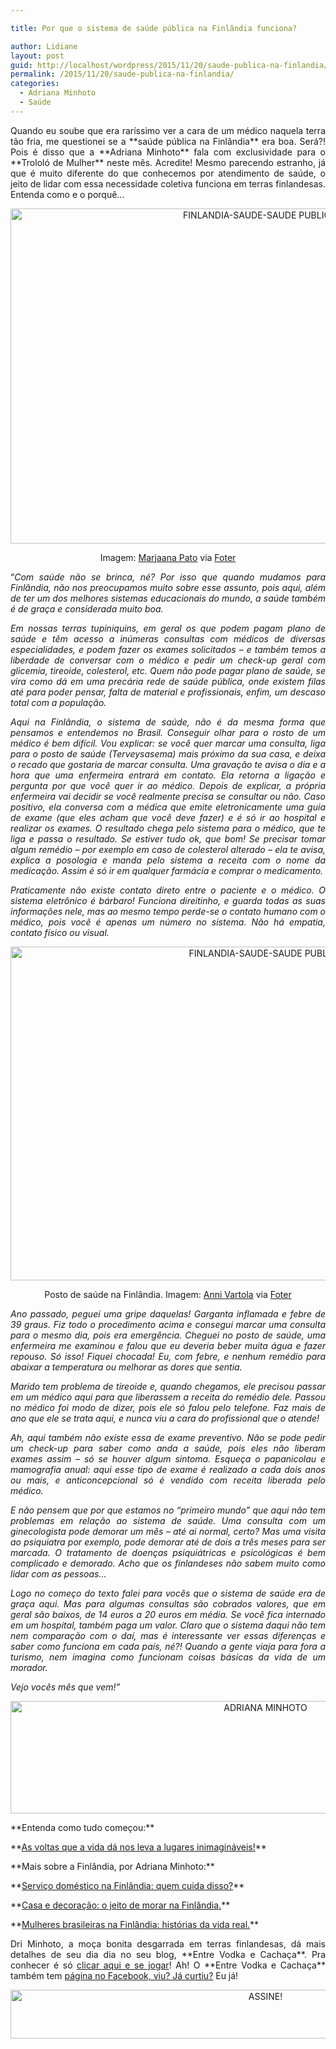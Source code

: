 ```yaml
---

title: Por que o sistema de saúde pública na Finlândia funciona?

author: Lidiane
layout: post
guid: http://localhost/wordpress/2015/11/20/saude-publica-na-finlandia/
permalink: /2015/11/20/saude-publica-na-finlandia/
categories:
  - Adriana Minhoto
  - Saúde
---
```

<p align="justify">
  Quando eu soube que era raríssimo ver a cara de um médico naquela terra tão fria, me questionei se a **saúde pública na Finlândia** era boa. Será?! Pois é disso que a **Adriana Minhoto** fala com exclusividade para o **Trololó de Mulher** neste mês. Acredite! Mesmo parecendo estranho, já que é muito diferente do que conhecemos por atendimento de saúde, o jeito de lidar com essa necessidade coletiva funciona em terras finlandesas. Entenda como e o porquê…
</p>

<p align="center">
  <a href="http://www.trololodemulher.com.br/blog/wp-content/uploads/2015/11/FINLANDIA-SAUDE-SAUDE-PUBLICA3.jpg"><img class="alignnone size-full wp-image-11694" src="http://www.trololodemulher.com.br/blog/wp-content/uploads/2015/11/FINLANDIA-SAUDE-SAUDE-PUBLICA3.jpg" alt="FINLANDIA-SAUDE-SAUDE PUBLICA[3]" width="800" height="536" /></a>
</p>

<p align="center">
  Imagem: <a href="https://www.flickr.com/photos/94704573@N03/16502767001/" target="_blank">Marjaana Pato</a> via <a href="http://foter.com/" target="_blank">Foter</a>
</p>

<p align="justify">
  “<em>Com saúde não se brinca, né? Por isso que quando mudamos para Finlândia, não nos preocupamos muito sobre esse assunto, pois aqui, além de ter um dos melhores sistemas educacionais do mundo, a saúde também é de graça e considerada muito boa.</em>
</p>

<p align="justify">
  <em>Em nossas terras tupiniquins, em geral os que podem pagam plano de saúde e têm acesso a inúmeras consultas com médicos de diversas especialidades, e podem fazer os exames solicitados – e também temos a liberdade de conversar com o médico e pedir um check-up geral com glicemia, tireoide, colesterol, etc. </em><em>Quem não pode pagar plano de saúde, se vira como dá em uma precária rede de saúde pública, onde existem filas até para poder pensar, falta de material e profissionais, enfim, um descaso total com a população.</em>
</p>

<p align="justify">
  <em>Aqui na Finlândia, o sistema de saúde, não é da mesma forma que pensamos e entendemos no Brasil. Conseguir olhar para o rosto de um médico é bem difícil. Vou explicar: se você quer marcar uma consulta, liga para o posto de saúde (Terveysasema) mais próximo da sua casa, e deixa o recado que gostaria de marcar consulta. Uma gravação te avisa o dia e a hora que uma enfermeira entrará em contato. Ela retorna a ligação e pergunta por que você quer ir ao médico. Depois de explicar, a própria enfermeira vai decidir se você realmente precisa se consultar ou não. </em><em>Caso positivo, ela conversa com a médica que emite eletronicamente uma guia de exame (que eles acham que você deve fazer) e é só ir ao hospital e realizar os exames. O resultado chega pelo sistema para o médico, que te liga e passa o resultado. Se estiver tudo ok, que bom! Se precisar tomar algum remédio &#8211; por exemplo em caso de colesterol alterado – ela te avisa, explica a posologia e manda pelo sistema a receita com o nome da medicação. Assim é só ir em qualquer farmácia e comprar o medicamento.</em>
</p>

<p align="justify">
  <em>Praticamente não existe contato direto entre o paciente e o médico. O sistema eletrônico é bárbaro! Funciona direitinho, e guarda todas as suas informações nele, mas ao mesmo tempo perde-se o contato humano com o médico, pois você é apenas um número no sistema. Não há empatia, contato físico ou visual.</em>
</p>

<p align="center">
  <a href="http://www.trololodemulher.com.br/blog/wp-content/uploads/2015/11/FINLANDIA-SAUDE-SAUDE-PUBLICA.jpg"><img class="alignnone size-full wp-image-11691" src="http://www.trololodemulher.com.br/blog/wp-content/uploads/2015/11/FINLANDIA-SAUDE-SAUDE-PUBLICA.jpg" alt="FINLANDIA-SAUDE-SAUDE PUBLICA" width="800" height="534" /></a>
</p>

<p align="center">
  Posto de saúde na Finlândia. Imagem: <a href="https://www.flickr.com/photos/125605950@N02/14820834279/" target="_blank">Anni Vartola</a> via <a href="http://foter.com/" target="_blank">Foter</a>
</p>

<p align="justify">
  <em>Ano passado, peguei uma gripe daquelas! Garganta inflamada e febre de 39 graus. Fiz todo o procedimento acima e consegui marcar uma consulta para o mesmo dia, pois era emergência. Cheguei no posto de saúde, uma enfermeira me examinou e falou que eu deveria beber muita água e fazer repouso. Só isso! Fiquei chocada! Eu, com febre, e nenhum remédio para abaixar a temperatura ou melhorar as dores que sentia.</em>
</p>

<p align="justify">
  <em>Marido tem problema de tireoide e, quando chegamos, ele precisou passar em um médico aqui para que liberassem a receita do remédio dele. Passou no médico foi modo de dizer, pois ele só falou pelo telefone. Faz mais de ano que ele se trata aqui, e nunca viu a cara do profissional que o atende!</em>
</p>

<p align="justify">
  <em>Ah, aqui também não existe essa de exame preventivo. Não se pode pedir um check-up para saber como anda a saúde, pois eles não liberam exames assim – só se houver algum sintoma. Esqueça o papanicolau e mamografia anual: aqui esse tipo de exame é realizado a cada dois anos ou mais, e anticoncepcional só é vendido com receita liberada pelo médico.</em>
</p>

<p align="justify">
  <em>E não pensem que por que estamos no “primeiro mundo” que aqui não tem problemas em relação ao sistema de saúde. Uma consulta com um ginecologista pode demorar um mês – até ai normal, certo? Mas uma visita ao psiquiatra por exemplo, pode demorar até de dois a três meses para ser marcada. O tratamento de doenças psiquiátricas e psicológicas é bem complicado e demorado. Acho que os finlandeses não sabem muito como lidar com as pessoas&#8230; </em>
</p>

<p align="justify">
  <em>Logo no começo do texto falei para vocês que o sistema de saúde era de graça aqui. Mas para algumas consultas são cobrados valores, que em geral são baixos, de 14 euros a 20 euros em média. Se você fica internado em um hospital, também paga um valor. </em><em>Claro que o sistema daqui não tem nem comparação com o daí, mas é interessante ver essas diferenças e saber como funciona em cada país, né?! Quando a gente viaja para fora a turismo, nem imagina como funcionam coisas básicas da vida de um morador. </em>
</p>

<p align="justify">
  <em>Vejo vocês mês que vem!”</em>
</p>

<p align="center">
  <a href="http://www.trololodemulher.com.br/blog/wp-content/uploads/2015/08/ADRIANA-MINHOTO.jpg"><img class="alignnone size-full wp-image-11365" src="http://www.trololodemulher.com.br/blog/wp-content/uploads/2015/08/ADRIANA-MINHOTO.jpg" alt="ADRIANA MINHOTO" width="800" height="180" /></a>
</p>

<p align="justify">
  **Entenda como tudo começou:**
</p>

<p align="justify">
  **<a href="http://www.trololodemulher.com.br/2014/09/08/vida-lugares/" target="_blank">As voltas que a vida dá nos leva a lugares inimagináveis!</a>**
</p>

<p align="justify">
  **Mais sobre a Finlândia, por Adriana Minhoto:**
</p>

<p align="justify">
  **<a href="http://www.trololodemulher.com.br/2015/10/16/servico-domestico-na-finlandia/" target="_blank">Serviço doméstico na Finlândia: quem cuida disso?</a>**
</p>

<p align="justify">
  **<a href="http://www.trololodemulher.com.br/2015/09/18/morar-na-finlandia/" target="_blank">Casa e decoração: o jeito de morar na Finlândia.</a>**
</p>

<p align="justify">
  **<a href="http://www.trololodemulher.com.br/2015/08/21/mulheres-brasileiras-na-finlandia/" target="_blank">Mulheres brasileiras na Finlândia: histórias da vida real.</a>**
</p>

<p align="justify">
  Dri Minhoto, a moça bonita desgarrada em terras finlandesas, dá mais detalhes de seu dia dia no seu blog, **Entre Vodka e Cachaça**. Pra conhecer é só <a href="http://entrevodkaecachaca.blogspot.fi/" target="_blank">clicar aqui e se jogar</a>! Ah! O **Entre Vodka e Cachaça** também tem <a href="https://www.facebook.com/entrevodkaecachaca.blogspot.com.br?fref=ts" target="_blank">página no Facebook, viu? Já curtiu?</a> Eu já!
</p>

<p align="center">
  <a href="http://feedburner.google.com/fb/a/mailverify?uri=blogBichaFemea&loc=en_US" target="_blank"><img class="alignnone size-full wp-image-10439" src="http://www.trololodemulher.com.br/blog/wp-content/uploads/2014/09/ASSINE.png" alt="ASSINE!" width="800" height="78" /></a>
</p>

<p align="justify">